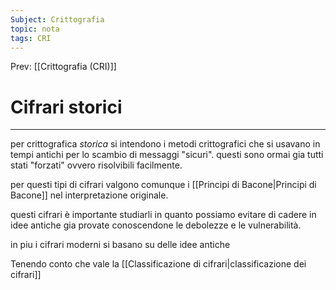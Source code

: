 ```yaml
---
Subject: Crittografia
topic: nota
tags: CRI
---
```


Prev: [[Crittografia (CRI)]]

# Cifrari storici
---
per crittografica _storica_ si intendono i metodi crittografici che si usavano in tempi antichi per lo scambio di messaggi "sicuri". questi sono ormai gia tutti stati "forzati" ovvero risolvibili facilmente.

per questi tipi di cifrari valgono comunque i [[Principi di Bacone|Principi di Bacone]] nel interpretazione originale.

questi cifrari è importante studiarli in quanto possiamo evitare di cadere in idee antiche gia provate conoscendone le debolezze e le vulnerabilità.

in piu i cifrari moderni si basano su delle idee antiche

Tenendo conto che vale la [[Classificazione di cifrari|classificazione dei cifrari]]